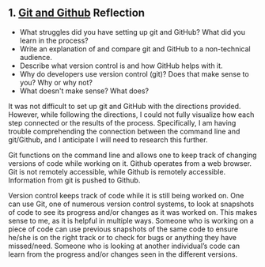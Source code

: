 ## 1. [Git and Github](1_get_started/readme.md) Reflection

* What struggles did you have setting up git and GitHub? What did you learn in the process?
* Write an explanation of and compare git and GitHub to a non-technical audience. 
* Describe what version control is and how GitHub helps with it.
* Why do developers use version control (git)? Does that make sense to you? Why or why not?
* What doesn't make sense? What does?

It was not difficult to set up git and GitHub with the directions provided.   However, while following the directions, I could not fully visualize how each step connected or the results of the process.  Specifically, I am having trouble comprehending the connection between the command line and git/Github, and I anticipate I will need to research this further.  

Git functions on the command line and allows one to keep track of changing versions of code while working on it.  Github operates from a web browser.  Git is not remotely accessible, while Github is remotely accessible.  Information from git is pushed to Github.  

Version control keeps track of code while it is still being worked on.  One can use Git, one of numerous version control systems, to look at snapshots of code to see its progress and/or changes as it was worked on.  This makes sense to me, as it is helpful in multiple ways.  Someone who is working on a piece of code can use previous snapshots of the same code to ensure he/she is on the right track or to check for bugs or anything they have missed/need.  Someone who is looking at another individual’s code can learn from the progress and/or changes seen in the different versions.
